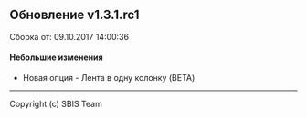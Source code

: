## Обновление v1.3.1.rc1

Сборка от: 09.10.2017 14:00:36

#### Небольшие изменения

* Новая опция - Лента в одну колонку (BETA)

---

Copyright (c) SBIS Team